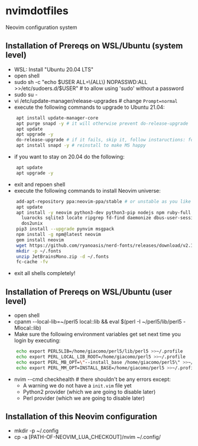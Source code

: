# nvimdotfiles
Neovim configuration system

## Installation of Prereqs on WSL/Ubuntu (system level)
- WSL: Install "Ubuntu 20.04 LTS"
- open shell
- sudo sh -c "echo $USER ALL=\(ALL\) NOPASSWD:ALL >>/etc/sudoers.d/$USER" # to allow using 'sudo' without a password
- sudo su -
- vi /etc/update-manager/release-upgrades # change `Prompt=normal`
- execute the following commands to upgrade to Ubuntu 21.04:
```bash
    apt install update-manager-core
    apt purge snapd -y # it will otherwise prevent do-release-upgrade
    apt update
    apt upgrade -y
    do-release-upgrade # if it fails, skip it, follow instaructions: for Mail config chose "No configuration"
    apt install snapd -y # reinstall to make MS happy 
```
- if you want to stay on 20.04 do the following:
```bash
    apt update
    apt upgrade -y
```
- exit and repoen shell
- execute the following commands to install Neovim universe:
```bash
    add-apt-repository ppa:neovim-ppa/stable # or unstable as you like
    apt update
    apt install -y neovim python3-dev python3-pip nodejs npm ruby-full cpanminus \ 
      luarocks sqlite3 locate ripgrep fd-find daemonize dbus-user-session fontconfig \
      dos2unix
    pip3 install --upgrade pynvim msgpack
    npm install -g npm@latest neovim
    gem install neovim
    wget https://github.com/ryanoasis/nerd-fonts/releases/download/v2.1.0/JetBrainsMono.zip
    mkdir -p ~/.fonts
    unzip JetBrainsMono.zip -d ~/.fonts
    fc-cache -fv
```
- exit all shells completely!

## Installation of Prereqs on WSL/Ubuntu (user level)
- open shell
- cpanm --local-lib=~/perl5 local::lib && eval $(perl -I ~/perl5/lib/perl5 -Mlocal::lib)
- Make sure the following environment variables get set next time you login by executing:
```bash
    echo export PERL5LIB=/home/giacomo/perl5/lib/perl5 >>~/.profile
    echo export PERL_LOCAL_LIB_ROOT=/home/giacomo/perl5 >>~/.profile
    echo export PERL_MB_OPT=\"--install_base /home/giacomo/perl5\" >>~/.profile
    echo export PERL_MM_OPT=INSTALL_BASE=/home/giacomo/perl5 >>~/.profile
```
- nvim --cmd checkhealth # there shouldn't be any errors except:
    - A warning we do not have a `init.vim` file yet
    - Python2 provider (which we are going to disable later)
    - Perl provider (which we are going to disable later)

## Installation of this Neovim configuration 
- mkdir -p ~/.config
- cp -a [PATH-OF-NEOVIM_LUA_CHECKOUT]/nvim ~/.config/